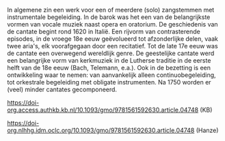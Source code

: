 In algemene zin een werk voor een of meerdere (solo) zangstemmen met instrumentale begeleiding. In de barok was het een van de belangrijkste vormen van vocale muziek naast opera en oratorium. De geschiedenis van de cantate begint rond 1620 in Italië.
Een rijvorm van contrasterende episodes, in de vroege 18e eeuw geëvolueerd tot afzonderlijke delen, vaak twee aria's, elk voorafgegaan door een recitatief.
Tot de late 17e eeuw was de cantate een overwegend wereldlijk genre. 
De geestelijke cantate werd een belangrijke vorm van kerkmuziek in de Lutherse traditie in de eerste helft van de 18e eeuw (Bach, Telemann, e.a.).
Ook in de bezetting is een ontwikkeling waar te nemen: van aanvankelijk alleen continuobegeleiding, tot orkestrale begeleiding met obligate instrumenten.
Na 1750 worden er (veel) minder cantates gecomponeerd.

https://doi-org.access.authkb.kb.nl/10.1093/gmo/9781561592630.article.04748 (KB)

https://doi-org.nlhhg.idm.oclc.org/10.1093/gmo/9781561592630.article.04748 (Hanze)




